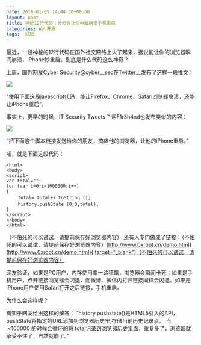 ```yaml
---
date: 2016-01-05 14:44:30+00:00
layout: post
title: 神秘12行代码：分分钟让你电脑崩溃手机重启
categories: Web开发
tags:  好玩
---
```


最近，一段神秘的12行代码在国外社交网络上火了起来，据说能让你的浏览器瞬间崩溃，iPhone秒重启。到底是什么代码这么神奇？

上周，国外网友Cyber Security@cyber__sec在Twitter上发布了这样一段推文：

[![ ](/assets/media/image/media/image/神秘12行代码1.jpg)](/assets/media/image/media/image/神秘12行代码1.jpg)

“使用下面这段javascript代码，能让Firefox、Chrome、Safari浏览器崩溃，还能让iPhone重启”。


事实上，更早的时候，IT Security Tweets ™ @F1r3h4nd也发布类似的内容：

[![ ](/assets/media/image/media/image/神秘12行代码2.jpg)](/assets/media/image/media/image/神秘12行代码2.jpg)

“把下面这个脚本链接发送给你的朋友，搞瘫他的浏览器，让他的iPhone重启。”


喏，就是下面这段代码：


	<html>
	<body>
	<script>
	var total="";
	for (var i=0;i<1000000;i++)
	{
	　　 total= total+i.toString ();
	　　 history.pushState (0,0,total);
	}
	</script>
	</body>
	</html>


（不怕死的可以试试，请提前保存好浏览器内容）
还有人专门做成了链接：（不怕死的可以试试，请提前保存好浏览器内容）[http://www.0xroot.cn/demo.html](http://www.0xroot.cn/demo.html){:target="_blank"}（不怕死的可以试试，请提前保存好浏览器内容）

网友验证，如果是PC用户，内存使用率一路狂飙，浏览器会瞬间卡死；如果是手机用户，点开链接浏览器会闪退，而微博、微信内打开链接同样会闪退。如果是iPhone用户使用Safari打开之后链接，手机重启。

为什么会这样呢？

有知乎网友给出这样的解答：
“history.pushstate()是HTML5引入的API，pushState将指定的URL添加到浏览器历史里,存储当前历史记录点。 当 i<100000 的时候会循环的将 total记录到浏览器历史里面，重复多了，浏览器就承受不住了，自然就崩了。”
